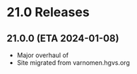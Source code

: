# 21.0 Releases

## 21.0.0 (ETA 2024-01-08)

- Major overhaul of
- Site migrated from varnomen.hgvs.org
